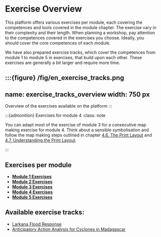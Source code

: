 # Exercise Overview

This platform offers various exercises per module, each covering the competences and tools covered in the module 
chapter. The exercise vary in their complexity and their length. When planning a workshop, pay attention to the 
competences covered in the exercises you choose. Ideally, you should cover the core competences of each module. 

We have also prepared exercise tracks, which cover the competences from module 1 to module 5 in exercises, that build 
upon each other. These exercises are generally a bit larger and require more time. 

:::{figure} /fig/en_exercise_tracks.png
---
name: exercise_tracks_overview
width: 750 px
---
Overview of the exercises available on the platform
:::

:::{admonition} Exercises for module 4
:class: note

You can adapt most of the exercise of module 3 for a consecutive map making exercise for module 4. Think about a 
sensible symbolisation and follow the map making steps outlined in chapter [4.6. The Print Layout](https://giscience.github.io/gis-training-resource-center/content/Module_4/en_qgis_map_design_2.html) and [4.7. Understanding the Print Layout](https://giscience.github.io/gis-training-resource-center/content/Module_4/en_qgis_understanding_print_layout.html).

:::

## Exercises per module

- __[Module 1 Exercises](https://giscience.github.io/gis-training-resource-center/content/Module_1/en_qgis_module_1_exercises.html)__
- __[Module 2 Exercises](https://giscience.github.io/gis-training-resource-center/content/Module_2/en_qgis_module_2_exercises.html)__
- __[Module 3 Exercises](https://giscience.github.io/gis-training-resource-center/content/Module_3/en_qgis_module_3_exercises.html)__
- __[Module 4 Exercises](https://giscience.github.io/gis-training-resource-center/content/Module_4/en_qgis_module_4_exercises.html)__
- __[Module 5 Exercises](https://giscience.github.io/gis-training-resource-center/content/Module_5/en_qgis_module_5_exercises.html)__

## Available exercise tracks:

- [Larkana Flood Response](/content/Exercise_tracks/en_larkana_flood_response.md)
- [Anticipatory Action Analysis for Cyclones in Madagascar](/content/Exercise_tracks/en_mdg_aa_cyclones.md)

